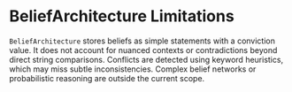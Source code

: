 # BeliefArchitecture Limitations

`BeliefArchitecture` stores beliefs as simple statements with a conviction value. It does not account for nuanced contexts or contradictions beyond direct string comparisons. Conflicts are detected using keyword heuristics, which may miss subtle inconsistencies. Complex belief networks or probabilistic reasoning are outside the current scope.
